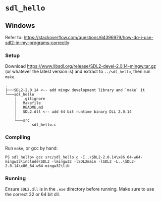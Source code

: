 # `sdl_hello`

## Windows

Refer to: <https://stackoverflow.com/questions/64396979/how-do-i-use-sdl2-in-my-programs-correctly>

### Setup

Download <https://www.libsdl.org/release/SDL2-devel-2.0.14-mingw.tar.gz> (or whatever the latest version is) and extract to `../sdl_hello`, then run `make`.

```
.
├───SDL2-2.0.14 <-- add mingw development library and `make` it
└───sdl_hello
    │   .gitignore
    │   Makefile
    │   README.md
    │   SDL2.dll <-- add 64 bit runtime binary DLL 2.0.14
    │   
    └───src
            sdl_hello.c
```

### Compiling

Run `make`, or gcc by hand:

```
PS sdl_hello> gcc src/sdl_hello.c -I..\SDL2-2.0.14\x86_64-w64-mingw32\include\SDL2 -lmingw32 -lSDL2main -lSDL2 -L..\SDL2-2.0.14\x86_64-w64-mingw32\lib
```

### Running

Ensure `SDL2.dll` is in the `.exe` directory before running. Make sure to use the correct 32 or 64 bit dll.
